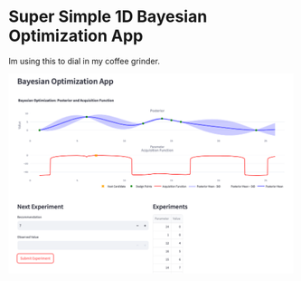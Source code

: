 # Super Simple 1D Bayesian Optimization App
Im using this to dial in my coffee grinder.

![bo screenshot](./statics/screenshot.png)
